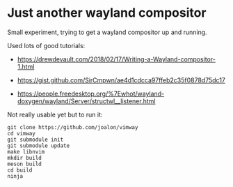 # Just another wayland compositor

Small experiment, trying to get a wayland compositor up and running.

Used lots of good tutorials:

* https://drewdevault.com/2018/02/17/Writing-a-Wayland-compositor-1.html

* https://gist.github.com/SirCmpwn/ae4d1cdcca97ffeb2c35f0878d75dc17

* https://people.freedesktop.org/%7Ewhot/wayland-doxygen/wayland/Server/structwl__listener.html

Not really usable yet but to run it:

```
git clone https://github.com/joalon/vimway
cd vimway
git submodule init
git submodule update
make libnvim
mkdir build
meson build
cd build
ninja
```

